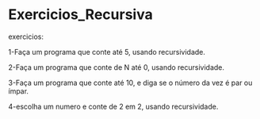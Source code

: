 # Exercicios_Recursiva
exercicios:

1-Faça um programa que conte até 5, usando recursividade.

2-Faça um programa que conte de N até 0, usando recursividade.

3-Faça um programa que conte até 10, e diga se o número da vez é par ou 
ímpar.

4-escolha um numero e conte de 2 em 2, usando recursividade.

